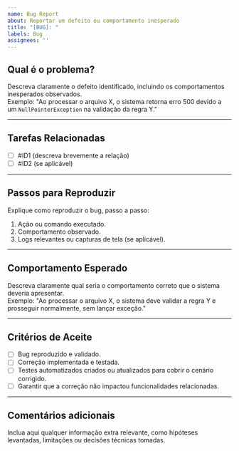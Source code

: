 ```yaml
---
name: Bug Report
about: Reportar um defeito ou comportamento inesperado
title: "[BUG]: "
labels: Bug
assignees: ''
---
```


## Qual é o problema?

Descreva claramente o defeito identificado, incluindo os comportamentos inesperados observados.  
Exemplo: "Ao processar o arquivo X, o sistema retorna erro 500 devido a um `NullPointerException` na validação da regra Y."

---

## Tarefas Relacionadas

- [ ] #ID1 (descreva brevemente a relação)
- [ ] #ID2 (se aplicável)

---

## Passos para Reproduzir

Explique como reproduzir o bug, passo a passo:  
1. Ação ou comando executado.  
2. Comportamento observado.  
3. Logs relevantes ou capturas de tela (se aplicável).

---

## Comportamento Esperado

Descreva claramente qual seria o comportamento correto que o sistema deveria apresentar.  
Exemplo: "Ao processar o arquivo X, o sistema deve validar a regra Y e prosseguir normalmente, sem lançar exceção."

---

## Critérios de Aceite

- [ ] Bug reproduzido e validado.  
- [ ] Correção implementada e testada.  
- [ ] Testes automatizados criados ou atualizados para cobrir o cenário corrigido.  
- [ ] Garantir que a correção não impactou funcionalidades relacionadas.

---

## Comentários adicionais

Inclua aqui qualquer informação extra relevante, como hipóteses levantadas, limitações ou decisões técnicas tomadas.
